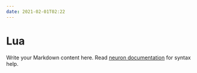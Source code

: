 ```yaml
---
date: 2021-02-01T02:22
---
```


# Lua

Write your Markdown content here. Read [neuron documentation](https://neuron.zettel.page/2011404.html) for syntax help.

